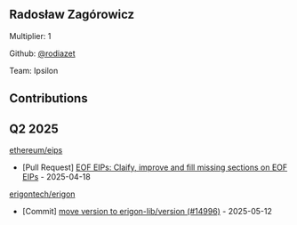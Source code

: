 
## Radosław Zagórowicz
Multiplier: 1

Github: [@rodiazet](https://github.com/rodiazet)

Team: Ipsilon

## Contributions

## Q2 2025

[ethereum/eips](https://github.com/ethereum/eips)
* [Pull Request] [EOF EIPs: Claify, improve and fill missing sections on EOF EIPs](https://github.com/ethereum/EIPs/pull/9662) - 2025-04-18

[erigontech/erigon](https://github.com/erigontech/erigon)
* [Commit] [move version to erigon-lib/version (#14996)](https://github.com/erigontech/erigon/commit/00959b38b8e4d484eabffa027a42766e2e33ef08) - 2025-05-12
